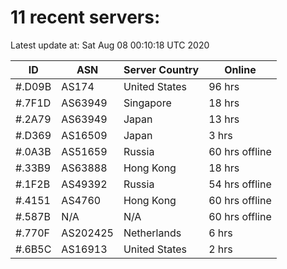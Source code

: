 # 11 recent servers:

Latest update at: Sat Aug 08 00:10:18 UTC 2020

| ID | ASN | Server Country | Online |
| -- | --- | -------------- | ------ |
| #.D09B | AS174 | United States | 96 hrs |
| #.7F1D | AS63949 | Singapore | 18 hrs |
| #.2A79 | AS63949 | Japan | 13 hrs |
| #.D369 | AS16509 | Japan | 3 hrs |
| #.0A3B | AS51659 | Russia | 60 hrs offline |
| #.33B9 | AS63888 | Hong Kong | 18 hrs |
| #.1F2B | AS49392 | Russia | 54 hrs offline |
| #.4151 | AS4760 | Hong Kong | 60 hrs offline |
| #.587B | N/A | N/A | 60 hrs offline |
| #.770F | AS202425 | Netherlands | 6 hrs |
| #.6B5C | AS16913 | United States | 2 hrs |

